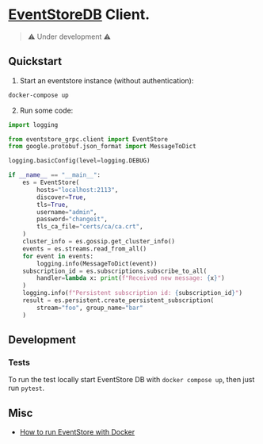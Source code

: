 # [EventStoreDB](https://www.eventstore.com/) Client.

> ⚠️ Under development ⚠️

## Quickstart

1. Start an eventstore instance (without authentication):

```bash
docker-compose up
```

2. Run some code:

```python
import logging

from eventstore_grpc.client import EventStore
from google.protobuf.json_format import MessageToDict

logging.basicConfig(level=logging.DEBUG)

if __name__ == "__main__":
    es = EventStore(
        hosts="localhost:2113",
        discover=True,
        tls=True,
        username="admin",
        password="changeit",
        tls_ca_file="certs/ca/ca.crt",
    )
    cluster_info = es.gossip.get_cluster_info()
    events = es.streams.read_from_all()
    for event in events:
        logging.info(MessageToDict(event))
    subscription_id = es.subscriptions.subscribe_to_all(
        handler=lambda x: print(f"Received new message: {x}")
    )
    logging.info(f"Persistent subscription id: {subscription_id}")
    result = es.persistent.create_persistent_subscription(
        stream="foo", group_name="bar"
    )

```

## Development

### Tests

To run the test locally start EventStore DB with `docker compose up`, then just run `pytest`.

## Misc

* [How to run EventStore with Docker](https://developers.eventstore.com/server/v21.10/installation.html#docker)
